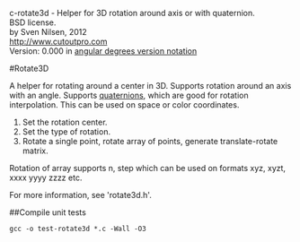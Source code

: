 c-rotate3d - Helper for 3D rotation around axis or with quaternion.  
BSD license.  
by Sven Nilsen, 2012  
http://www.cutoutpro.com  
Version: 0.000 in [angular degrees version notation](http://isprogrammingeasy.blogspot.no/2012/08/angular-degrees-versioning-notation.html)  

#Rotate3D

A helper for rotating around a center in 3D.
Supports rotation around an axis with an angle.
Supports [quaternions](http://en.wikipedia.org/wiki/Quaternions_and_spatial_rotation), which are good for rotation interpolation.
This can be used on space or color coordinates.

1. Set the rotation center.
2. Set the type of rotation.
3. Rotate a single point, rotate array of points, generate translate-rotate matrix.

Rotation of array supports n, step which can be used on formats xyz, xyzt, xxxx yyyy zzzz etc.

For more information, see 'rotate3d.h'.

##Compile unit tests

    gcc -o test-rotate3d *.c -Wall -O3
    
